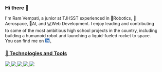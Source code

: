 ### Hi there 👋

I'm Ram Vempati, a junior at TJHSST experienced in 
🤖Robotics, 🚀Aerospace, &#129504;AI, and 
💻Web Development. I enjoy leading and contributing to some of the most ambitious high school projects in the country, including building a humanoid robot and launching a liquid-fueled rocket to space. You can find me on <a href = "https://www.linkedin.com/in/ram-vempati-303880220/"><img src = "Imgs/LI-In-Bug.png" width = "16">.

[2.2]: Imgs/Li-In-Bug.png
<!-- https://raw.githubusercontent.com/MartinHeinz/MartinHeinz/master/linkedin-3-16.png  -->

[2]:https://www.linkedin.com/in/ram-vempati-303880220/


### 🔧 Technologies and Tools

![](https://img.shields.io/badge/OS-Linux-informational?style=flat&logo=linux&logoColor=white&color=2bbc8a)
![](https://img.shields.io/badge/Editor-VSCode-informational?style=flat&logo=visualstudiocode&logoColor=white&color=2bbc8a)
![](https://img.shields.io/badge/Shell-Zsh-informational?style=flat&logo=GNUBash&logoColor=white&color=2bbc8a)
![](https://img.shields.io/badge/Tools-Docker-informational?style=flat&logo=docker&logoColor=white&color=2bbc8a)
![](https://img.shields.io/badge/Code-Python-informational?style=flat&logo=Python&logoColor=white&color=2bbc8a)

<!--
**APetabyteOfRAM/APetabyteOfRAM** is a ✨ _special_ ✨ repository because its `README.md` (this file) appears on your GitHub profile.

Here are some ideas to get you started:

- 🔭 I’m currently working on ...
- 🌱 I’m currently learning ...
- 👯 I’m looking to collaborate on ...
- 🤔 I’m looking for help with ...
- 💬 Ask me about ...
- 📫 How to reach me: ...
- 😄 Pronouns: ...
- ⚡ Fun fact: ...
-->
